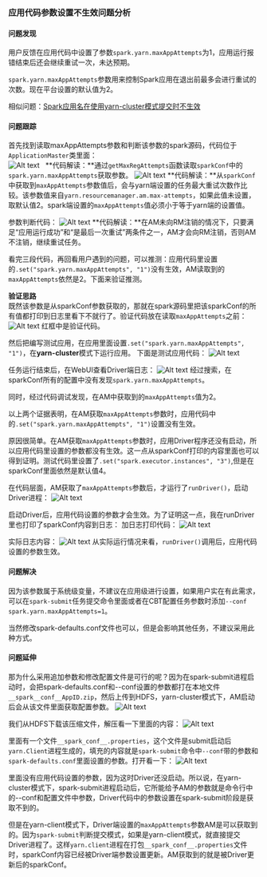 ### 应用代码参数设置不生效问题分析

#### 问题发现  
用户反馈在应用代码中设置了参数`spark.yarn.maxAppAttempts`为1，应用运行报错结束后还会继续重试一次，未达预期。

`spark.yarn.maxAppAttempts`参数用来控制Spark应用在退出前最多会进行重试的次数。现在平台设置的默认值为2。

相似问题：[Spark应用名在使用yarn-cluster模式提交时不生效](http://support.hwclouds.com/usermanual-mrs/zh-cn_topic_0036027341.html)  

#### 问题跟踪  
首先找到读取maxAppAttempts参数和判断该参数的spark源码，代码位于`ApplicationMaster`类里面：  
![Alt text](https://github.com/alixGuo/Resources/blob/master/2016/201612/2016120801.png)  
**代码解读：**通过`getMaxRegAttempts`函数读取`sparkConf`中的`spark.yarn.maxAppAttempts`获取参数。
![Alt text](https://github.com/alixGuo/Resources/blob/master/2016/201612/2016120802.png)
**代码解读：**从`sparkConf`中获取到`maxAppAttempts`参数值后，会与yarn端设置的任务最大重试次数作比较。该参数值来自`yarn.resourcemanager.am.max-attempts`，如果此值未设置，取默认值2。spark端设置的`maxAppAttempts`值必须小于等于yarn端的设置值。

参数判断代码：
![Alt text](https://github.com/alixGuo/Resources/blob/master/2016/201612/2016120803.png)
**代码解读：**在AM未向RM注销的情况下，只要满足“应用运行成功”和“是最后一次重试”两条件之一，AM才会向RM注销，否则AM不注销，继续重试任务。

看完三段代码，再回看用户遇到的问题，可以推测：应用代码里设置的`.set("spark.yarn.maxAppAttempts", "1")`没有生效，AM读取到的`maxAppAttempts`依然是2。下面来验证推测。

**验证思路**  
既然该参数是从sparkConf参数获取的，那就在spark源码里把该sparkConf的所有值都打印到日志里看下不就行了。验证代码放在读取`maxAppAttempts`之前：
![Alt text](https://github.com/alixGuo/Resources/blob/master/2016/201612/2016120804.png)
红框中是验证代码。

然后把编写测试应用，在应用里面设置`.set("spark.yarn.maxAppAttempts", "1")`，在**yarn-cluster**模式下运行应用。
下面是测试应用代码：
![Alt text](https://github.com/alixGuo/Resources/blob/master/2016/201612/2016120805.png)

任务运行结束后，在WebUI查看Driver端日志：
![Alt text](https://github.com/alixGuo/Resources/blob/master/2016/201612/2016120806.png)
经过搜索，在sparkConf所有的配置中没有发现`spark.yarn.maxAppAttempts`。

同时，经过代码调试发现，在AM中获取到的`maxAppAttempts`值为2。

以上两个证据表明，在AM获取`maxAppAttempts`参数时，应用代码中的`.set("spark.yarn.maxAppAttempts", "1")`设置没有生效。

原因很简单。在AM获取`maxAppAttempts`参数时，应用Driver程序还没有启动，所以应用代码里设置的参数都没有生效。这一点从sparkConf打印的内容里面也可以得到证明。测试代码里设置了`.set("spark.executor.instances", "3")`,但是在sparkConf里面依然是默认值4。

在代码层面，AM获取了`maxAppAttempts`参数后，才运行了`runDriver()`，启动Driver进程：
![Alt text](https://github.com/alixGuo/Resources/blob/master/2016/201612/2016120807.png)

启动Driver后，应用代码设置的参数才会生效。为了证明这一点，我在runDriver里也打印了sparkConf内容到日志：
加日志打印代码：
![Alt text](https://github.com/alixGuo/Resources/blob/master/2016/201612/2016120808.png)

实际日志内容：
![Alt text](https://github.com/alixGuo/Resources/blob/master/2016/201612/2016120809.png)
从实际运行情况来看，`runDriver()`调用后，应用代码设置的参数生效。

#### 问题解决
因为该参数属于系统级变量，不建议在应用级进行设置，如果用户实在有此需求，可以在`spark-submit`任务提交命令里面或者在CBT配置任务参数时添加`--conf spark.yarn.maxAppAttempts=1`。

当然修改spark-defaults.conf文件也可以，但是会影响其他任务，不建议采用此种方式。

#### 问题延伸
那为什么采用追加参数和修改配置文件是可行的呢？因为在spark-submit进程启动时，会把spark-defaults.conf和--conf设置的参数都打在本地文件`__spark__conf__AppID.zip`，然后上传到HDFS，yarn-cluster模式下，AM启动后会从该文件里面获取配置参数。
![Alt text](https://github.com/alixGuo/Resources/blob/master/2016/201612/2016120810.png)

我们从HDFS下载该压缩文件，解压看一下里面的内容：
![Alt text](https://github.com/alixGuo/Resources/blob/master/2016/201612/2016120811.png)

里面有一个文件`__spark_conf__.properties`，这个文件是submit启动后`yarn.Client`进程生成的，填充的内容就是`spark-submit`命令中`--conf`带的参数和`spark-defaults.conf`里面设置的参数。打开看一下：
![Alt text](https://github.com/alixGuo/Resources/blob/master/2016/201612/2016120812.png)

里面没有应用代码设置的参数，因为这时Driver还没启动。所以说，在yarn-cluster模式下，spark-submit进程启动后，它所能给予AM的参数就是命令行中的--conf和配置文件中参数，Driver代码中的参数设置在spark-submit阶段是获取不到的。

但是在yarn-client模式下，Driver端设置的`maxAppAttempts`参数AM是可以获取到的。因为`spark-submit`判断提交模式，如果是yarn-client模式，就直接提交Driver进程了。这样`yarn.client`进程在打包`__spark_conf__.properties`文件时，sparkConf内容已经被Driver端参数设置更新。AM获取到的就是被Driver更新后的sparkConf。











